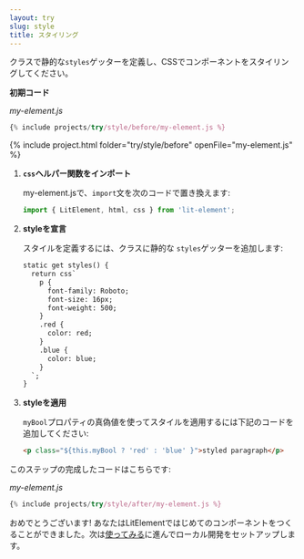 ```yaml
---
layout: try
slug: style
title: スタイリング
---
```


<!-- original:
Style your component with CSS by defining a static `styles` getter in your class.

**Starting code**

_my-element.js_
-->

クラスで静的な`styles`ゲッターを定義し、CSSでコンポーネントをスタイリングしてください。

**初期コード**

_my-element.js_

```js
{% include projects/try/style/before/my-element.js %}
```

{% include project.html folder="try/style/before" openFile="my-element.js" %}

<!-- original:
1.  **Import the `css` helper function.**

    In my-element.js, replace the `import` statement with the following code:

    ```js
    import { LitElement, html, css } from 'lit-element';
    ```

2.  **Define your styles.**

    To define your styles, add a static `styles` getter to your class:

    ```js
    static get styles() {
      return css`
        p {
          font-family: Roboto;
          font-size: 16px;
          font-weight: 500;
        }
        .red {
          color: red;
        }
        .blue {
          color: blue;
        }
      `;
    }
    ```

3. **Apply your styles.**

    Use `myBool` to apply the styles conditionally. Add the following paragraph to your template:

    ```html
    <p class="${this.myBool ? 'red' : 'blue' }">styled paragraph</p>
    ```

Here's the completed code for this step:
-->
1.  **`css`ヘルパー関数をインポート**

    my-element.jsで、`import`文を次のコードで置き換えます:

    ```js
    import { LitElement, html, css } from 'lit-element';
    ```

2.  **styleを宣言**

    スタイルを定義するには、クラスに静的な `styles`ゲッターを追加します:

    ```html
    static get styles() {
      return css`
        p {
          font-family: Roboto;
          font-size: 16px;
          font-weight: 500;
        }
        .red {
          color: red;
        }
        .blue {
          color: blue;
        }
      `;
    }
    ```

3. **styleを適用**

    `myBool`プロパティの真偽値を使ってスタイルを適用するには下記のコードを追加してください:

    ```html
    <p class="${this.myBool ? 'red' : 'blue' }">styled paragraph</p>
    ```

このステップの完成したコードはこちらです:

_my-element.js_

```js
{% include projects/try/style/after/my-element.js %}
```

おめでとうございます! あなたはLitElementではじめてのコンポーネントをつくることができました。次は[使ってみる](/guide/start)に進んでローカル開発をセットアップします。
